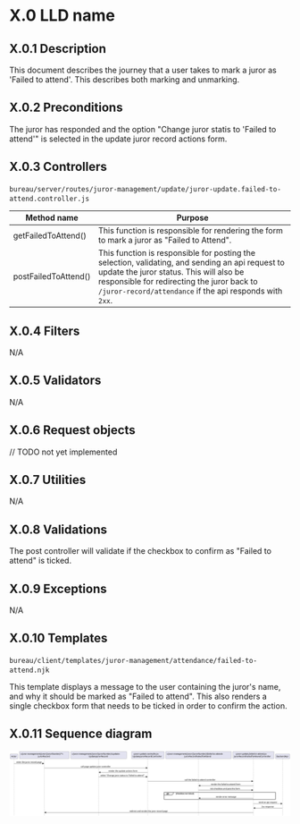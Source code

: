 # X.0 LLD name
## X.0.1 Description
This document describes the journey that a user takes to mark a juror as 'Failed to attend'. This describes both marking and unmarking.

## X.0.2 Preconditions
The juror has responded and the option "Change juror statis to 'Failed to attend'" is selected in the update juror record actions form.

## X.0.3 Controllers
`bureau/server/routes/juror-management/update/juror-update.failed-to-attend.controller.js`

| Method name | Purpose |
|-|-|
| getFailedToAttend() | This function is responsible for rendering the form to mark a juror as "Failed to Attend". |
| postFailedToAttend() | This function is responsible for posting the selection, validating, and sending an api request to update the juror status. This will also be responsible for redirecting the juror back to `/juror-record/attendance` if the api responds with `2xx`. |

## X.0.4 Filters
N/A

## X.0.5 Validators
N/A

## X.0.6 Request objects
// TODO not yet implemented

## X.0.7 Utilities
N/A

## X.0.8 Validations
The post controller will validate if the checkbox to confirm as "Failed to attend" is ticked.

## X.0.9 Exceptions
N/A

## X.0.10 Templates
`bureau/client/templates/juror-management/attendance/failed-to-attend.njk`

This template displays a message to the user containing the juror's name, and why it should be marked as "Failed to attend". This also renders a single checkbox form that needs to be ticked in order to confirm the action.

## X.0.11 Sequence diagram
![](../../../../umls/juror-update.failed-to-attend.svg)